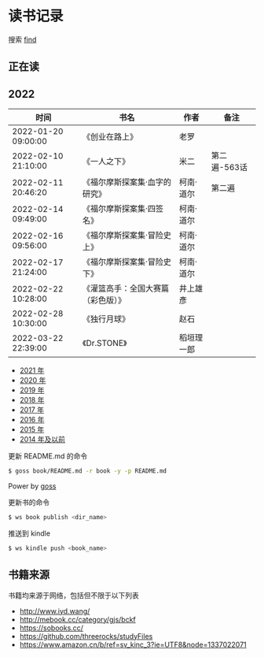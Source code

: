 # 读书记录

搜索 [find](https://github.com/wxnacy/book/find/master)

## 正在读



## 2022


时间 | 书名 | 作者 | 备注
-----|------|-----|------
2022-01-20 09:00:00 |《创业在路上》| 老罗 | 
2022-02-10 21:10:00 |《一人之下》| 米二 | 第二遍-563话
2022-02-11 20:46:20 |《福尔摩斯探案集·血字的研究》| 柯南·道尔 | 第二遍
2022-02-14 09:49:00 |《福尔摩斯探案集·四签名》| 柯南·道尔 | 
2022-02-16 09:56:00 |《福尔摩斯探案集·冒险史上》| 柯南·道尔 | 
2022-02-17 21:24:00 |《福尔摩斯探案集·冒险史下》| 柯南·道尔 | 
2022-02-22 10:28:00 |《灌篮高手：全国大赛篇（彩色版）》| 井上雄彥 |
2022-02-28 10:30:00 |《独行月球》| 赵石 |
2022-03-22 22:39:00 |《Dr.STONE》| 稻垣理一郎 |


- [2021 年](2021.md)
- [2020 年](2020.md)
- [2019 年](2019.md)
- [2018 年](2018.md)
- [2017 年](2017.md)
- [2016 年](2016.md)
- [2015 年](2015.md)
- [2014 年及以前](2014.md)

更新 README.md 的命令

```bash
$ goss book/README.md -r book -y -p README.md
```

Power by [goss](https://github.com/wxnacy/goss)

更新书的命令

```bash
$ ws book publish <dir_name>
```

推送到 kindle

```bash
$ ws kindle push <book_name>
```

## 书籍来源

书籍均来源于网络，包括但不限于以下列表

- http://www.iyd.wang/
- http://mebook.cc/category/gjs/bckf
- https://sobooks.cc/
- https://github.com/threerocks/studyFiles
- https://www.amazon.cn/b/ref=sv_kinc_3?ie=UTF8&node=1337022071

